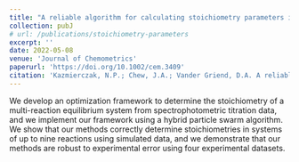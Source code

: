 ```yaml
---
title: "A reliable algorithm for calculating stoichiometry parameters in the hard modeling of spectrophotometric titration data"
collection: pubJ
# url: /publications/stoichiometry-parameters
excerpt: ''
date: 2022-05-08
venue: 'Journal of Chemometrics'
paperurl: 'https://doi.org/10.1002/cem.3409'
citation: 'Kazmierczak, N.P.; Chew, J.A.; Vander Griend, D.A. A reliable algorithm for calculating stoichiometry parameters in the hard modeling of spectrophotometric titration data. Journal of Chemometrics, 2022, 36:e3409.'
---
```

We develop an optimization framework to determine the stoichiometry of a multi-reaction equilibrium system from spectrophotometric titration data, and we implement our framework using a hybrid particle swarm algorithm. We show that our methods correctly determine stoichiometries in systems of up to nine reactions using simulated data, and we demonstrate that our methods are robust to experimental error using four experimental datasets.

<!-- [See paper here](https://analyticalsciencejournals.onlinelibrary.wiley.com/doi/full/10.1002/cem.3119) -->

<!-- Citation: Kazmierczak, N.P.; Chew, J.A.; Michmerhuizen, A.R.; Kim, S.E.; Drees, Z.D.; Rylaarsdam, A.; Thong, T.; Van Laar, L.; Vander Griend, D.A. Sensitivity Limits for Determining 1:1 Binding Constants from Spectrophotometric Titrations via Global Analysis. Journal of Chemometrics, 2019, 33:e3119. -->
